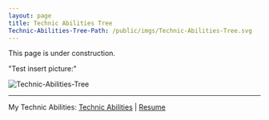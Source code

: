 ```yaml
---
layout: page
title: Technic Abilities Tree
Technic-Abilities-Tree-Path: /public/imgs/Technic-Abilities-Tree.svg
---
```


<p class="message">
This page is under construction. 
</p>

"Test insert picture:"

![Technic-Abilities-Tree]({{page.Technic-Abilities-Tree-Path}})

<hr/>
<div id="cf-pdf-down">My Technic Abilities: <a href="{{ Technic-Abilities-Tree-Path }}">Technic Abilities</a>&nbsp;|&nbsp;<a href="http://jaminjiang.github.io/resume/">Resume</a></div>

</div>
